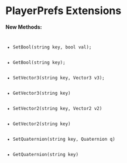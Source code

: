 <h1>PlayerPrefs Extensions</h1>
<b>New Methods:</b>
<code>
<ul>
  <li>SetBool(string key, bool val);</li>
  <li>GetBool(string key);</li>
  <li>SetVector3(string key, Vector3 v3);</li>
  <li>GetVector3(string key)</li>
  <li>SetVector2(string key, Vector2 v2)</li>
  <li>GetVector2(string key)</li>
  <li>SetQuaternion(string key, Quaternion q)</li>
  <li>GetQuaternion(string key)</li>
</ul>
</code>
